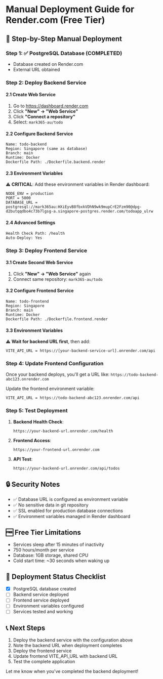 # Manual Deployment Guide for Render.com (Free Tier)

## 🎯 **Step-by-Step Manual Deployment**

### **Step 1: ✅ PostgreSQL Database (COMPLETED)**
- Database created on Render.com
- External URL obtained

### **Step 2: Deploy Backend Service**

#### 2.1 Create Web Service
1. Go to https://dashboard.render.com
2. Click **"New" → "Web Service"**
3. Click **"Connect a repository"**
4. Select: `mark365-au/todo`

#### 2.2 Configure Backend Service
```
Name: todo-backend
Region: Singapore (same as database)
Branch: main
Runtime: Docker
Dockerfile Path: ./Dockerfile.backend.render
```

#### 2.3 Environment Variables
⚠️ **CRITICAL**: Add these environment variables in Render dashboard:

```
NODE_ENV = production
PORT = 5000
DATABASE_URL = postgresql://mark365au:HXiEyvB8fbxkVDhN9wk9mupCrE2Fzm90@dpg-d2butqqdbo4c73b7lgsg-a.singapore-postgres.render.com/todoapp_ulrw
```

#### 2.4 Advanced Settings
```
Health Check Path: /health
Auto-Deploy: Yes
```

### **Step 3: Deploy Frontend Service**

#### 3.1 Create Second Web Service
1. Click **"New" → "Web Service"** again
2. Connect same repository: `mark365-au/todo`

#### 3.2 Configure Frontend Service
```
Name: todo-frontend
Region: Singapore
Branch: main
Runtime: Docker
Dockerfile Path: ./Dockerfile.frontend.render
```

#### 3.3 Environment Variables
⚠️ **Wait for backend URL first**, then add:
```
VITE_API_URL = https://[your-backend-service-url].onrender.com/api
```

### **Step 4: Update Frontend Configuration**

Once your backend deploys, you'll get a URL like:
`https://todo-backend-abc123.onrender.com`

Update the frontend environment variable:
```
VITE_API_URL = https://todo-backend-abc123.onrender.com/api
```

### **Step 5: Test Deployment**

1. **Backend Health Check**:
   ```
   https://your-backend-url.onrender.com/health
   ```

2. **Frontend Access**:
   ```
   https://your-frontend-url.onrender.com
   ```

3. **API Test**:
   ```
   https://your-backend-url.onrender.com/api/todos
   ```

## 🔒 **Security Notes**

- ✅ Database URL is configured as environment variable
- ✅ No sensitive data in git repository
- ✅ SSL enabled for production database connections
- ✅ Environment variables managed in Render dashboard

## 🆓 **Free Tier Limitations**

- Services sleep after 15 minutes of inactivity
- 750 hours/month per service
- Database: 1GB storage, shared CPU
- Cold start time: ~30 seconds when waking up

## 🚀 **Deployment Status Checklist**

- [x] PostgreSQL database created
- [ ] Backend service deployed
- [ ] Frontend service deployed
- [ ] Environment variables configured
- [ ] Services tested and working

## 📞 **Next Steps**

1. Deploy the backend service with the configuration above
2. Note the backend URL when deployment completes
3. Deploy the frontend service
4. Update frontend VITE_API_URL with backend URL
5. Test the complete application

Let me know when you've completed the backend deployment!
